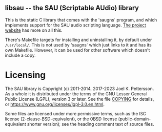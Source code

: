 libsau -- the SAU (Scriptable AUdio) library
--------------------------------------------

This is the static C library that comes with the 'saugns' program,
and which implements support for the SAU audio scripting language.
[The project website](https://sau.frama.io/) has more on all this.

There's Makefile targets for installing and uninstalling it,
by default under `/usr/local/`. This is not used by 'saugns'
which just links to it and has its own Makefile. However, it
can be used for other software which doesn't include a copy.

Licensing
=========

The SAU library is Copyright (c) 2011-2014, 2017-2023 Joel K. Pettersson.
As a whole it is distributed under the terms of the GNU Lesser General
Public License (LGPL), version 3 or later. See the file [COPYING](COPYING)
for details, or <https://www.gnu.org/licenses/lgpl-3.0.en.html>.

Some files are licensed under more permissive terms, such as
the ISC license (2-clause-BSD-equivalent), or
the 0BSD license (public-domain-equivalent shorter version);
see the heading comment text of source files.

